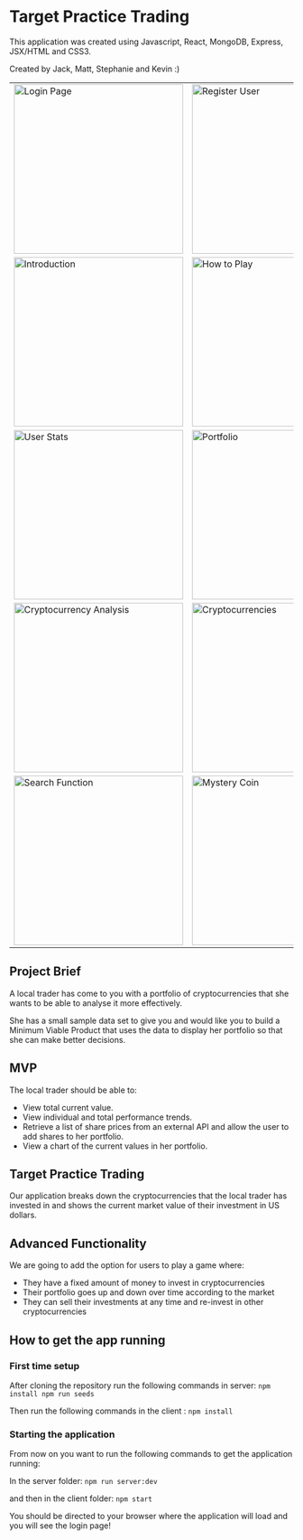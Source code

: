 # Target Practice Trading

This application was created using Javascript, React, MongoDB, Express, JSX/HTML and CSS3.

Created by Jack, Matt, Stephanie and Kevin :)

<table>

  <tr>
    <td><img src="https://user-images.githubusercontent.com/100124261/166671218-2e28cc9d-96eb-4df8-b517-cc21efe19337.png" alt="Login Page" width="300" /></td>
    <td><img src="https://user-images.githubusercontent.com/100124261/166671278-012b8497-d565-4ff2-87b0-5e321883e787.png" alt="Register User" width="300" /></td>
    <td><img src="https://user-images.githubusercontent.com/100124261/166671320-5776e562-3dd4-456b-936c-48269c3cec9c.png" alt="Select User" width="300" /></td>
  </tr>

   <tr>
    <td><img src="https://user-images.githubusercontent.com/100124261/166671372-05495fc1-8f6b-4c9c-a4e6-c2313703298b.png" alt="Introduction" width="300" /></td>
    <td><img src="https://user-images.githubusercontent.com/100124261/166671419-e662b6f9-c87f-4839-88f6-83539a1bf497.png" alt="How to Play" width="300" /></td>
    <td><img src="https://user-images.githubusercontent.com/100124261/166671465-891fc99e-1edf-471c-b3e9-e390bf9ff8b0.png" alt="User Stats" width="300" /></td>
  </tr>

   <tr>
    <td><img src="https://user-images.githubusercontent.com/100124261/166671520-778476dd-b395-4f79-b186-e0d497beddb3.png" alt="User Stats" width="300" /></td>
    <td><img src="https://user-images.githubusercontent.com/100124261/166671551-b20594f0-b853-40a5-833b-965e3b9466b4.png" alt="Portfolio" width="300" /></td>
    <td><img src="https://user-images.githubusercontent.com/100124261/166671588-feb9f983-66d7-4fd3-a16b-ce7e1d42cd12.png" alt="Movers & Shakers" width="300" /></td>
  </tr>

   <tr>
    <td><img src="https://user-images.githubusercontent.com/100124261/166671685-d529a139-be51-4968-b5c3-e2ee059145ec.png" alt="Cryptocurrency Analysis" width="300" /></td>
    <td><img src="https://user-images.githubusercontent.com/100124261/166671726-4f017863-460a-48f8-8185-8d31c6beaa3a.png" alt="Cryptocurrencies" width="300" /></td>
    <td><img src="https://user-images.githubusercontent.com/100124261/166671772-278ffbe9-9cfb-4b47-b1bc-4f7c2138ad6b.png" alt="Buy Bitcoin" width="300" /></td>
  </tr>

   <tr>
    <td><img src="https://user-images.githubusercontent.com/100124261/166671927-f333c732-571a-469e-9586-d824b7d1615c.png" alt="Search Function" width="300" /></td>
    <td><img src="https://user-images.githubusercontent.com/100124261/166671815-91eb7575-aec6-4fcd-ab24-638bf6a86481.png" alt="Mystery Coin" width="300" /></td>
    <td><img src="https://user-images.githubusercontent.com/100124261/166671859-48a3a067-2464-4191-a013-3603647c1913.png" alt="Select Mystery Coin" width="300" /></td>
  </tr>
    
    
</table>

## Project Brief

A local trader has come to you with a portfolio of cryptocurrencies that she wants to be able to analyse it more effectively. 

She has a small sample data set to give you and would like you to build a Minimum Viable Product that uses the data to display her portfolio so that she can make better decisions.

## MVP 

The local trader should be able to:

- View total current value.
- View individual and total performance trends.
- Retrieve a list of share prices from an external API and allow the user to add shares to her portfolio.
- View a chart of the current values in her portfolio.

## Target Practice Trading

Our application breaks down the cryptocurrencies that the local trader has invested in and shows the current market value of their investment in US dollars.

## Advanced Functionality

We are going to add the option for users to play a game where:

- They have a fixed amount of money to invest in cryptocurrencies
- Their portfolio goes up and down over time according to the market
- They can sell their investments at any time and re-invest in other cryptocurrencies

## How to get the app running


### First time setup
After cloning the repository run the following commands in server:
    ```
    npm install
    npm run seeds
    ```

Then run the following commands in the client :
    ```
    npm install
    ```

### Starting the application
From now on you want to run the following commands to get the application running:

In the server folder: 
    ```
    npm run server:dev
    ```

and then in the client folder:
    ```
    npm start
    ```

You should be directed to your browser where the application will load and you will see the login page!


